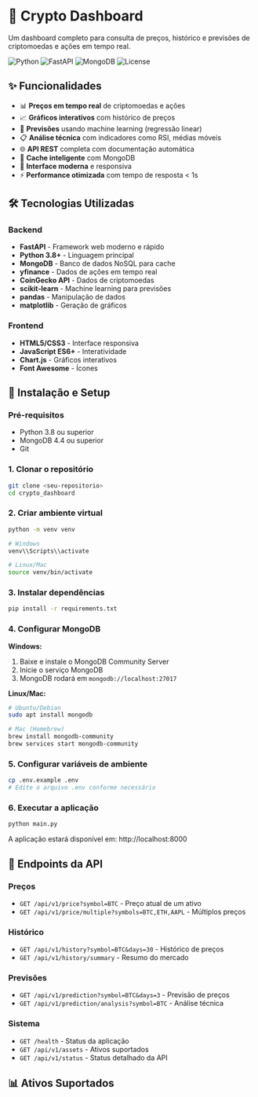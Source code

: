 # 🚀 Crypto Dashboard

Um dashboard completo para consulta de preços, histórico e previsões de criptomoedas e ações em tempo real.

![Python](https://img.shields.io/badge/Python-3.8+-blue.svg)
![FastAPI](https://img.shields.io/badge/FastAPI-0.104+-green.svg)
![MongoDB](https://img.shields.io/badge/MongoDB-4.4+-brightgreen.svg)
![License](https://img.shields.io/badge/License-MIT-yellow.svg)

## ✨ Funcionalidades

- 📊 **Preços em tempo real** de criptomoedas e ações
- 📈 **Gráficos interativos** com histórico de preços
- 🔮 **Previsões** usando machine learning (regressão linear)
- 📋 **Análise técnica** com indicadores como RSI, médias móveis
- 🌐 **API REST** completa com documentação automática
- 💾 **Cache inteligente** com MongoDB
- 🎨 **Interface moderna** e responsiva
- ⚡ **Performance otimizada** com tempo de resposta < 1s

## 🛠️ Tecnologias Utilizadas

### Backend
- **FastAPI** - Framework web moderno e rápido
- **Python 3.8+** - Linguagem principal
- **MongoDB** - Banco de dados NoSQL para cache
- **yfinance** - Dados de ações em tempo real
- **CoinGecko API** - Dados de criptomoedas
- **scikit-learn** - Machine learning para previsões
- **pandas** - Manipulação de dados
- **matplotlib** - Geração de gráficos

### Frontend
- **HTML5/CSS3** - Interface responsiva
- **JavaScript ES6+** - Interatividade
- **Chart.js** - Gráficos interativos
- **Font Awesome** - Ícones

## 🚀 Instalação e Setup

### Pré-requisitos
- Python 3.8 ou superior
- MongoDB 4.4 ou superior
- Git

### 1. Clonar o repositório
```bash
git clone <seu-repositorio>
cd crypto_dashboard
```

### 2. Criar ambiente virtual
```bash
python -m venv venv

# Windows
venv\\Scripts\\activate

# Linux/Mac
source venv/bin/activate
```

### 3. Instalar dependências
```bash
pip install -r requirements.txt
```

### 4. Configurar MongoDB

**Windows:**
1. Baixe e instale o MongoDB Community Server
2. Inicie o serviço MongoDB
3. MongoDB rodará em `mongodb://localhost:27017`

**Linux/Mac:**
```bash
# Ubuntu/Debian
sudo apt install mongodb

# Mac (Homebrew)
brew install mongodb-community
brew services start mongodb-community
```

### 5. Configurar variáveis de ambiente
```bash
cp .env.example .env
# Edite o arquivo .env conforme necessário
```

### 6. Executar a aplicação
```bash
python main.py
```

A aplicação estará disponível em: http://localhost:8000

## 📡 Endpoints da API

### Preços
- `GET /api/v1/price?symbol=BTC` - Preço atual de um ativo
- `GET /api/v1/price/multiple?symbols=BTC,ETH,AAPL` - Múltiplos preços

### Histórico
- `GET /api/v1/history?symbol=BTC&days=30` - Histórico de preços
- `GET /api/v1/history/summary` - Resumo do mercado

### Previsões
- `GET /api/v1/prediction?symbol=BTC&days=3` - Previsão de preços
- `GET /api/v1/prediction/analysis?symbol=BTC` - Análise técnica

### Sistema
- `GET /health` - Status da aplicação
- `GET /api/v1/assets` - Ativos suportados
- `GET /api/v1/status` - Status detalhado da API

## 📊 Ativos Suportados

###